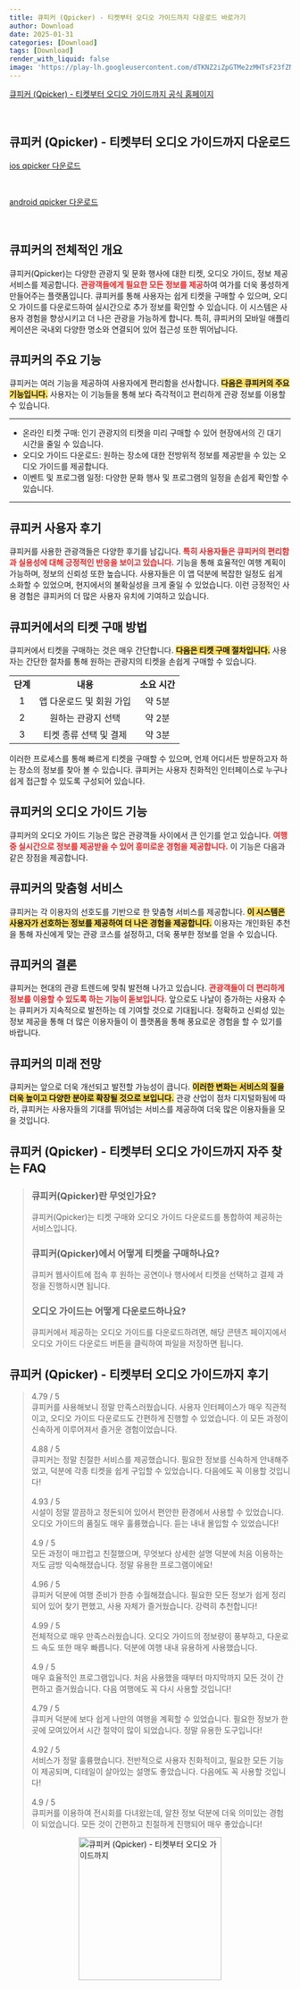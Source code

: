 ```yaml
---
title: 큐피커 (Qpicker) - 티켓부터 오디오 가이드까지 다운로드 바로가기
author: Download
date: 2025-01-31
categories: [Download]
tags: [Download]
render_with_liquid: false
image: 'https://play-lh.googleusercontent.com/dTKNZ2iZpGTMe2zMHTsF23fZNGT2opsABd1mJj5oLZiZDUa_vEcx1l7aLqj4C9ycQ1gI=s256-rw'
---
```

<p><a class='click-button' title='큐피커 (Qpicker) - 티켓부터 오디오 가이드까지' href='https://www.qpicker.com/' rel='nofollow'>큐피커 (Qpicker) - 티켓부터 오디오 가이드까지 공식 홈페이지</a></p><br>
<h2 id='큐피커 (Qpicker) - 티켓부터 오디오 가이드까지_다운로드'>큐피커 (Qpicker) - 티켓부터 오디오 가이드까지 다운로드</h2>
<p><a class="click-button ios" title="qpicker 다운로드" href="https://apps.apple.com/kr/app/%ED%81%90%ED%94%BC%EC%BB%A4-qpicker-%ED%8B%B0%EC%BC%93%EB%B6%80%ED%84%B0-%EC%98%A4%EB%94%94%EC%98%A4-%EA%B0%80%EC%9D%B4%EB%93%9C%EA%B9%8C%EC%A7%80/id1469376668" rel="nofollow">ios qpicker 다운로드</a></p><br>
<p><a class="click-button android" title="qpicker 다운로드" href="https://play.google.comhttps://play.google.com/store/apps/details?id=com.peopulley.qpicker.android" rel="nofollow">android qpicker 다운로드</a></p><br>


<h2 id='큐피커 개요'>큐피커의 전체적인 개요</h2>

<p>큐피커(Qpicker)는 다양한 관광지 및 문화 행사에 대한 티켓, 오디오 가이드, 정보 제공 서비스를 제공합니다. <b><span style="color: #ee2323;">관광객들에게 필요한 모든 정보를 제공</span></b>하여 여가를 더욱 풍성하게 만들어주는 플랫폼입니다. 큐피커를 통해 사용자는 쉽게 티켓을 구매할 수 있으며, 오디오 가이드를 다운로드하여 실시간으로 추가 정보를 확인할 수 있습니다. 이 시스템은 사용자 경험을 향상시키고 더 나은 관광을 가능하게 합니다. 특히, 큐피커의 모바일 애플리케이션은 국내외 다양한 명소와 연결되어 있어 접근성 또한 뛰어납니다.</p>

<h2 id='주요 기능'>큐피커의 주요 기능</h2>

<p>큐피커는 여러 기능을 제공하여 사용자에게 편리함을 선사합니다. <b><span style="background-color: #ffe066;">다음은 큐피커의 주요 기능입니다.</span></b> 사용자는 이 기능들을 통해 보다 즉각적이고 편리하게 관광 정보를 이용할 수 있습니다.</p>

<hr />

<ul>
    <li>온라인 티켓 구매: 인기 관광지의 티켓을 미리 구매할 수 있어 현장에서의 긴 대기 시간을 줄일 수 있습니다.</li>
    <li>오디오 가이드 다운로드: 원하는 장소에 대한 전방위적 정보를 제공받을 수 있는 오디오 가이드를 제공합니다.</li>
    <li>이벤트 및 프로그램 일정: 다양한 문화 행사 및 프로그램의 일정을 손쉽게 확인할 수 있습니다.</li>
</ul>

<hr />

<h2 id='사용자 후기'>큐피커 사용자 후기</h2>

<p>큐피커를 사용한 관광객들은 다양한 후기를 남깁니다. <b><span style="color: #ee2323;">특히 사용자들은 큐피커의 편리함과 실용성에 대해 긍정적인 반응을 보이고 있습니다.</span></b> 기능을 통해 효율적인 여행 계획이 가능하며, 정보의 신뢰성 또한 높습니다. 사용자들은 이 앱 덕분에 복잡한 일정도 쉽게 소화할 수 있었으며, 현지에서의 불확실성을 크게 줄일 수 있었습니다. 이런 긍정적인 사용 경험은 큐피커의 더 많은 사용자 유치에 기여하고 있습니다.</p>

<h2 id='티켓 구매 방법'>큐피커에서의 티켓 구매 방법</h2>

<p>큐피커에서 티켓을 구매하는 것은 매우 간단합니다. <b><span style="background-color: #ffe066;">다음은 티켓 구매 절차입니다.</span></b> 사용자는 간단한 절차를 통해 원하는 관광지의 티켓을 손쉽게 구매할 수 있습니다.</p>

<table>
    <tr>
        <td style="text-align: center; height: 17px;"><b>단계</b></td>
        <td style="text-align: center; height: 17px;"><b>내용</b></td>
        <td style="text-align: center; height: 17px;"><b>소요 시간</b></td>
    </tr>
    <tr>
        <td style="text-align: center; height: 17px;">1</td>
        <td style="text-align: center; height: 17px;">앱 다운로드 및 회원 가입</td>
        <td style="text-align: center; height: 17px;">약 5분</td>
    </tr>
    <tr>
        <td style="text-align: center; height: 17px;">2</td>
        <td style="text-align: center; height: 17px;">원하는 관광지 선택</td>
        <td style="text-align: center; height: 17px;">약 2분</td>
    </tr>
    <tr>
        <td style="text-align: center; height: 17px;">3</td>
        <td style="text-align: center; height: 17px;">티켓 종류 선택 및 결제</td>
        <td style="text-align: center; height: 17px;">약 3분</td>
    </tr>
</table>

<p>이러한 프로세스를 통해 빠르게 티켓을 구매할 수 있으며, 언제 어디서든 방문하고자 하는 장소의 정보를 찾아 볼 수 있습니다. 큐피커는 사용자 친화적인 인터페이스로 누구나 쉽게 접근할 수 있도록 구성되어 있습니다.</p>

<h2 id='오디오 가이드 기능'>큐피커의 오디오 가이드 기능</h2>

<p>큐피커의 오디오 가이드 기능은 많은 관광객들 사이에서 큰 인기를 얻고 있습니다. <b><span style="color: #ee2323;">여행 중 실시간으로 정보를 제공받을 수 있어 흥미로운 경험을 제공합니다.</span></b> 이 기능은 다음과 같은 장점을 제공합니다.</p>

<h2 id='이용자 맞춤형 서비스'>큐피커의 맞춤형 서비스</h2>

<p>큐피커는 각 이용자의 선호도를 기반으로 한 맞춤형 서비스를 제공합니다. <b><span style="background-color: #ffe066;">이 시스템은 사용자가 선호하는 정보를 제공하여 더 나은 경험을 제공합니다.</span></b> 이용자는 개인화된 추천을 통해 자신에게 맞는 관광 코스를 설정하고, 더욱 풍부한 정보를 얻을 수 있습니다.</p>

<h2 id='결론'>큐피커의 결론</h2>

<p>큐피커는 현대의 관광 트렌드에 맞춰 발전해 나가고 있습니다. <b><span style="color: #ee2323;">관광객들이 더 편리하게 정보를 이용할 수 있도록 하는 기능이 돋보입니다.</span></b> 앞으로도 나날이 증가하는 사용자 수는 큐피커가 지속적으로 발전하는 데 기여할 것으로 기대됩니다. 정확하고 신뢰성 있는 정보 제공을 통해 더 많은 이용자들이 이 플랫폼을 통해 풍요로운 경험을 할 수 있기를 바랍니다.</p>

<h2 id='미래 전망'>큐피커의 미래 전망</h2>

<p>큐피커는 앞으로 더욱 개선되고 발전할 가능성이 큽니다. <b><span style="background-color: #ffe066;">이러한 변화는 서비스의 질을 더욱 높이고 다양한 분야로 확장될 것으로 보입니다.</span></b> 관광 산업이 점차 디지털화됨에 따라, 큐피커는 사용자들의 기대를 뛰어넘는 서비스를 제공하여 더욱 많은 이용자들을 모을 것입니다.</p>


<h2 id='큐피커 (Qpicker) - 티켓부터 오디오 가이드까지_자주_찾는_FAQ'>큐피커 (Qpicker) - 티켓부터 오디오 가이드까지 자주 찾는 FAQ</h2>
<div itemscope="" itemtype="https://schema.org/FAQPage"> 
<blockquote> 
<div itemscope="" itemprop="mainEntity" itemtype="https://schema.org/Question"> 
<h3 itemprop="name">큐피커(Qpicker)란 무엇인가요?</h3> 
<div itemscope="" itemprop="acceptedAnswer" itemtype="https://schema.org/Answer"> 
<span itemprop="text"> 
<p>큐피커(Qpicker)는 티켓 구매와 오디오 가이드 다운로드를 통합하여 제공하는 서비스입니다.</p> 
</span> 
</div> 
</div> 
<div itemscope="" itemprop="mainEntity" itemtype="https://schema.org/Question"> 
<h3 itemprop="name">큐피커(Qpicker)에서 어떻게 티켓을 구매하나요?</h3> 
<div itemscope="" itemprop="acceptedAnswer" itemtype="https://schema.org/Answer"> 
<span itemprop="text"> 
<p>큐피커 웹사이트에 접속 후 원하는 공연이나 행사에서 티켓을 선택하고 결제 과정을 진행하시면 됩니다.</p> 
</span> 
</div> 
</div> 
<div itemscope="" itemprop="mainEntity" itemtype="https://schema.org/Question"> 
<h3 itemprop="name">오디오 가이드는 어떻게 다운로드하나요?</h3> 
<div itemscope="" itemprop="acceptedAnswer" itemtype="https://schema.org/Answer"> 
<span itemprop="text"> 
<p>큐피커에서 제공하는 오디오 가이드를 다운로드하려면, 해당 콘텐츠 페이지에서 오디오 가이드 다운로드 버튼을 클릭하여 파일을 저장하면 됩니다.</p> 
</span> 
</div> 
</div> 
</blockquote> 
</div>
<h2 id='큐피커 (Qpicker) - 티켓부터 오디오 가이드까지_후기'>큐피커 (Qpicker) - 티켓부터 오디오 가이드까지 후기</h2>
<div itemscope itemtype="https://schema.org/Product">
  <blockquote>
  <div itemprop="review" itemscope itemtype="https://schema.org/Review">
      <div itemprop="reviewRating" itemscope itemtype="https://schema.org/Rating"> <span itemprop="ratingValue">4.79</span> / <span itemprop="bestRating">5</span> </div>
      <span itemprop="reviewBody">큐피커를 사용해보니 정말 만족스러웠습니다. 사용자 인터페이스가 매우 직관적이고, 오디오 가이드 다운로드도 간편하게 진행할 수 있었습니다. 이 모든 과정이 신속하게 이루어져서 즐거운 경험이었습니다.</span>
  </div>
  <br>
  <div itemprop="review" itemscope itemtype="https://schema.org/Review">
      <div itemprop="reviewRating" itemscope itemtype="https://schema.org/Rating"> <span itemprop="ratingValue">4.88</span> / <span itemprop="bestRating">5</span> </div>
      <span itemprop="reviewBody">큐피커는 정말 친절한 서비스를 제공했습니다. 필요한 정보를 신속하게 안내해주었고, 덕분에 각종 티켓을 쉽게 구입할 수 있었습니다. 다음에도 꼭 이용할 것입니다!</span>
  </div>
  <br>
  <div itemprop="review" itemscope itemtype="https://schema.org/Review">
      <div itemprop="reviewRating" itemscope itemtype="https://schema.org/Rating"> <span itemprop="ratingValue">4.93</span> / <span itemprop="bestRating">5</span> </div>
      <span itemprop="reviewBody">시설이 정말 깔끔하고 정돈되어 있어서 편안한 환경에서 사용할 수 있었습니다. 오디오 가이드의 품질도 매우 훌륭했습니다. 듣는 내내 몰입할 수 있었습니다!</span>
  </div>
  <br>
  <div itemprop="review" itemscope itemtype="https://schema.org/Review">
      <div itemprop="reviewRating" itemscope itemtype="https://schema.org/Rating"> <span itemprop="ratingValue">4.9</span> / <span itemprop="bestRating">5</span> </div>
      <span itemprop="reviewBody">모든 과정이 매끄럽고 친절했으며, 무엇보다 상세한 설명 덕분에 처음 이용하는 저도 금방 익숙해졌습니다. 정말 유용한 프로그램이에요!</span>
  </div>
  <br>
  <div itemprop="review" itemscope itemtype="https://schema.org/Review">
      <div itemprop="reviewRating" itemscope itemtype="https://schema.org/Rating"> <span itemprop="ratingValue">4.96</span> / <span itemprop="bestRating">5</span> </div>
      <span itemprop="reviewBody">큐피커 덕분에 여행 준비가 한층 수월해졌습니다. 필요한 모든 정보가 쉽게 정리되어 있어 찾기 편했고, 사용 자체가 즐거웠습니다. 강력히 추천합니다!</span>
  </div>
  <br>
  <div itemprop="review" itemscope itemtype="https://schema.org/Review">
      <div itemprop="reviewRating" itemscope itemtype="https://schema.org/Rating"> <span itemprop="ratingValue">4.99</span> / <span itemprop="bestRating">5</span> </div>
      <span itemprop="reviewBody">전체적으로 매우 만족스러웠습니다. 오디오 가이드의 정보량이 풍부하고, 다운로드 속도 또한 매우 빠릅니다. 덕분에 여행 내내 유용하게 사용했습니다.</span>
  </div>
  <br>
  <div itemprop="review" itemscope itemtype="https://schema.org/Review">
      <div itemprop="reviewRating" itemscope itemtype="https://schema.org/Rating"> <span itemprop="ratingValue">4.9</span> / <span itemprop="bestRating">5</span> </div>
      <span itemprop="reviewBody">매우 효율적인 프로그램입니다. 처음 사용했을 때부터 마지막까지 모든 것이 간편하고 즐거웠습니다. 다음 여행에도 꼭 다시 사용할 것입니다!</span>
  </div>
  <br>
  <div itemprop="review" itemscope itemtype="https://schema.org/Review">
      <div itemprop="reviewRating" itemscope itemtype="https://schema.org/Rating"> <span itemprop="ratingValue">4.79</span> / <span itemprop="bestRating">5</span> </div>
      <span itemprop="reviewBody">큐피커 덕분에 보다 쉽게 나만의 여행을 계획할 수 있었습니다. 필요한 정보가 한 곳에 모여있어서 시간 절약이 많이 되었습니다. 정말 유용한 도구입니다!</span>
  </div>
  <br>
  <div itemprop="review" itemscope itemtype="https://schema.org/Review">
      <div itemprop="reviewRating" itemscope itemtype="https://schema.org/Rating"> <span itemprop="ratingValue">4.92</span> / <span itemprop="bestRating">5</span> </div>
      <span itemprop="reviewBody">서비스가 정말 훌륭했습니다. 전반적으로 사용자 친화적이고, 필요한 모든 기능이 제공되며, 디테일이 살아있는 설명도 좋았습니다. 다음에도 꼭 사용할 것입니다!</span>
  </div>
  <br>
  <div itemprop="review" itemscope itemtype="https://schema.org/Review">
      <div itemprop="reviewRating" itemscope itemtype="https://schema.org/Rating"> <span itemprop="ratingValue">4.9</span> / <span itemprop="bestRating">5</span> </div>
      <span itemprop="reviewBody">큐피커를 이용하여 전시회를 다녀왔는데, 알찬 정보 덕분에 더욱 의미있는 경험이 되었습니다. 모든 것이 간편하고 친절하게 진행되어 매우 좋았습니다!</span>
  </div>
  </blockquote>
</div>
<figure class="image" style="display: flex; justify-content: center; align-items: center; margin: 0;"><img src="https://play-lh.googleusercontent.com/dTKNZ2iZpGTMe2zMHTsF23fZNGT2opsABd1mJj5oLZiZDUa_vEcx1l7aLqj4C9ycQ1gI=s256-rw" alt="큐피커 (Qpicker) - 티켓부터 오디오 가이드까지" width="256" height="256" style="max-width: 100%; height: auto;"></figure>